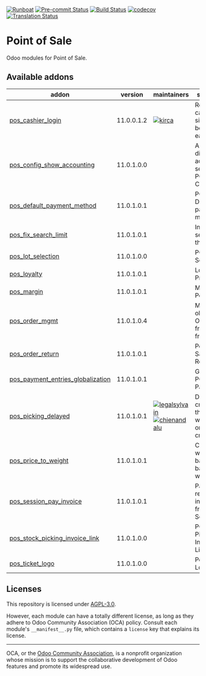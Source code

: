 
[![Runboat](https://img.shields.io/badge/runboat-Try%20me-875A7B.png)](https://runboat.odoo-community.org/builds?repo=OCA/pos&target_branch=11.0)
[![Pre-commit Status](https://github.com/OCA/pos/actions/workflows/pre-commit.yml/badge.svg?branch=11.0)](https://github.com/OCA/pos/actions/workflows/pre-commit.yml?query=branch%3A11.0)
[![Build Status](https://github.com/OCA/pos/actions/workflows/test.yml/badge.svg?branch=11.0)](https://github.com/OCA/pos/actions/workflows/test.yml?query=branch%3A11.0)
[![codecov](https://codecov.io/gh/OCA/pos/branch/11.0/graph/badge.svg)](https://codecov.io/gh/OCA/pos)
[![Translation Status](https://translation.odoo-community.org/widgets/pos-11-0/-/svg-badge.svg)](https://translation.odoo-community.org/engage/pos-11-0/?utm_source=widget)

<!-- /!\ do not modify above this line -->

# Point of Sale

Odoo modules for Point of Sale.

<!-- /!\ do not modify below this line -->

<!-- prettier-ignore-start -->

[//]: # (addons)

Available addons
----------------
addon | version | maintainers | summary
--- | --- | --- | ---
[pos_cashier_login](pos_cashier_login/) | 11.0.0.1.2 | [![kirca](https://github.com/kirca.png?size=30px)](https://github.com/kirca) | Require for cashier to sign in before each sale
[pos_config_show_accounting](pos_config_show_accounting/) | 11.0.1.0.0 |  | Always display accounting settings in POS Config
[pos_default_payment_method](pos_default_payment_method/) | 11.0.1.0.1 |  | POS Default payment method
[pos_fix_search_limit](pos_fix_search_limit/) | 11.0.1.0.1 |  | Increase search in the PoS
[pos_lot_selection](pos_lot_selection/) | 11.0.1.0.0 |  | POS Lot Selection
[pos_loyalty](pos_loyalty/) | 11.0.1.0.1 |  | Loyalty Program
[pos_margin](pos_margin/) | 11.0.1.0.1 |  | Margin on PoS Order
[pos_order_mgmt](pos_order_mgmt/) | 11.0.1.0.4 |  | Manage old POS Orders from the frontend
[pos_order_return](pos_order_return/) | 11.0.1.0.1 |  | Point of Sale Order Return
[pos_payment_entries_globalization](pos_payment_entries_globalization/) | 11.0.1.0.1 |  | Globalize POS Payment
[pos_picking_delayed](pos_picking_delayed/) | 11.0.1.0.1 | [![legalsylvain](https://github.com/legalsylvain.png?size=30px)](https://github.com/legalsylvain) [![chienandalu](https://github.com/chienandalu.png?size=30px)](https://github.com/chienandalu) | Delay the creation of the picking when PoS order is created
[pos_price_to_weight](pos_price_to_weight/) | 11.0.1.0.1 |  | Compute weight based on barcodes with prices
[pos_session_pay_invoice](pos_session_pay_invoice/) | 11.0.1.0.1 |  | Pay and receive invoices from PoS Session
[pos_stock_picking_invoice_link](pos_stock_picking_invoice_link/) | 11.0.1.0.0 |  | POS Stock Picking Invoice Link
[pos_ticket_logo](pos_ticket_logo/) | 11.0.1.0.0 |  | Pos Ticket Logo

[//]: # (end addons)

<!-- prettier-ignore-end -->

## Licenses

This repository is licensed under [AGPL-3.0](LICENSE).

However, each module can have a totally different license, as long as they adhere to Odoo Community Association (OCA)
policy. Consult each module's `__manifest__.py` file, which contains a `license` key
that explains its license.

----
OCA, or the [Odoo Community Association](http://odoo-community.org/), is a nonprofit
organization whose mission is to support the collaborative development of Odoo features
and promote its widespread use.
